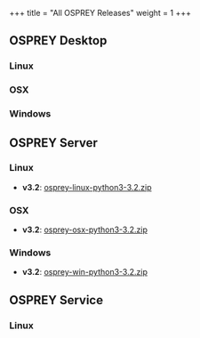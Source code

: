 +++
title = "All OSPREY Releases"
weight = 1
+++


## OSPREY Desktop

### Linux
<span id="download/desktop/linux/all"></span>

### OSX
<span id="download/desktop/osx/all"></span>

### Windows
<span id="download/desktop/windows/all"></span>


## OSPREY Server

<!-- links to older releases from github go under the auto-generated links -->

### Linux
<span id="download/server/linux/all"></span>
 * **v3.2**: [osprey-linux-python3-3.2.zip](https://github.com/donaldlab/OSPREY3/releases/download/3.2.304/osprey-linux-python3-3.2.zip)

### OSX
<span id="download/server/osx/all"></span>
 * **v3.2**: [osprey-osx-python3-3.2.zip](https://github.com/donaldlab/OSPREY3/releases/download/3.2.289/osprey-osx-python3-3.2.zip)

### Windows
<span id="download/server/windows/all"></span>
 * **v3.2**: [osprey-win-python3-3.2.zip](https://github.com/donaldlab/OSPREY3/releases/download/3.2.304/osprey-win-python3-3.2.zip)


## OSPREY Service

### Linux
<span id="download/serviceDocker/linux/all"></span>
